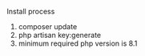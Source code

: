 Install process
1. composer update
2. php artisan key:generate
3. minimum required php version is 8.1
